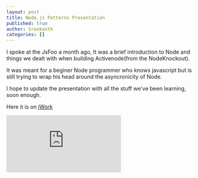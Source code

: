 ```yaml
--- 
layout: post
title: Node.js Patterns Presentation
published: true
author: Sreekanth
categories: []
---
```


I spoke at the JsFoo a month ago, It was a brief introduction to Node and things we dealt with when building Activenode(from the NodeKnockout).

It was meant for a beginer Node programmer who knows javascript but is still trying to wrap his head around the asyncronicity of Node.

I hope to update the presentation with all the stuff we've been learning, soon enough.

Here it is on [iWork](http://public.iwork.com/document/?a=p1351648204&amp;d=How_to_not_suck_at_Node.js.key)

<iframe src="http://public.iwork.com/embed/?d=How_to_not_suck_at_Node.js.key&amp;a=p1351648204&amp;h=768&amp;w=1024&amp;sw=458" frameborder="0"></iframe>

